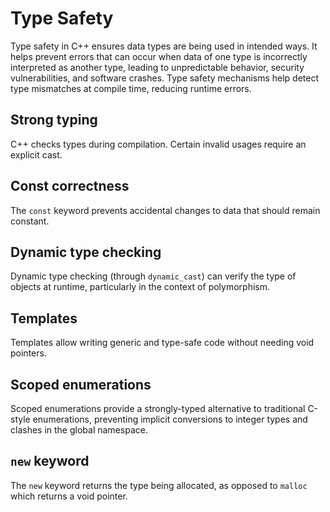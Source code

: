 # Type Safety

Type safety in C++ ensures data types are being used in intended ways. It helps prevent errors that can occur when data of one type is incorrectly interpreted as another type, leading to unpredictable behavior, security vulnerabilities, and software crashes. Type safety mechanisms help detect type mismatches at compile time, reducing runtime errors.

## Strong typing
C++ checks types during compilation. Certain invalid usages require an explicit cast.

## Const correctness
The `const` keyword prevents accidental changes to data that should remain constant.

## Dynamic type checking
Dynamic type checking (through `dynamic_cast`) can verify the type of objects at runtime, particularly in the context of polymorphism.

## Templates
Templates allow writing generic and type-safe code without needing void pointers.

## Scoped enumerations
Scoped enumerations provide a strongly-typed alternative to traditional C-style enumerations, preventing implicit conversions to integer types and clashes in the global namespace.

## `new` keyword
The `new` keyword returns the type being allocated, as opposed to `malloc` which returns a void pointer.